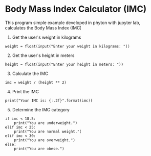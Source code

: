 # Body Mass Index Calculator (IMC)

This program simple example developed in phyton with jupyter lab, calculates the Body Mass Index (IMC)
1) Get the user's weight in kilograms
```
weight = float(input("Enter your weight in kilograms: "))
```
2) Get the user's height in meters
```
height = float(input("Enter your height in meters: "))
```
3) Calculate the IMC
```
imc = weight / (height ** 2)
```

4) Print the IMC
```
print("Your IMC is: {:.2f}".format(imc))
```

5) Determine the IMC category
```
if imc < 18.5:
    print("You are underweight.")
elif imc < 25:
    print("You are normal weight.")
elif imc < 30:
    print("You are overweight.")
else:
    print("You are obese.")
```